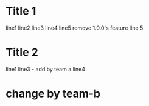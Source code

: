 # Title 1
line1
line2
line3
line4
line5
remove 1.0.0's feature line 5

# Title 2
line1
line3 - add by team a
line4

# change by team-b

